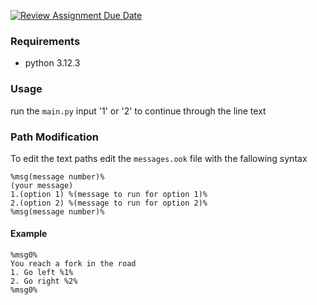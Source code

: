 [![Review Assignment Due Date](https://classroom.github.com/assets/deadline-readme-button-22041afd0340ce965d47ae6ef1cefeee28c7c493a6346c4f15d667ab976d596c.svg)](https://classroom.github.com/a/iDZRBYvt)

### Requirements
* python 3.12.3

### Usage
run the `main.py`
input '1' or '2' to continue through the line text

### Path Modification
To edit the text paths edit the `messages.ook` file with the fallowing syntax

```
%msg(message number)%
(your message)
1.(option 1) %(message to run for option 1)%
2.(option 2) %(message to run for option 2)%
%msg(message number)%
```
#### Example

```
%msg0%
You reach a fork in the road
1. Go left %1%
2. Go right %2%
%msg0%
```
